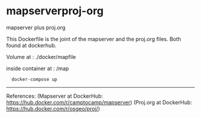 # mapserverproj-org
mapserver plus proj.org

This Dockerfile is the joint of the mapserver and the proj.org files. Both found at dockerhub.

Volume at : ./docker/mapfile

inside container at : /map

```
  docker-compose up
```

---
References:
(Mapserver at DockerHub: https://hub.docker.com/r/camptocamp/mapserver)
(Proj.org at DockerHub: https://hub.docker.com/r/osgeo/proj/)

